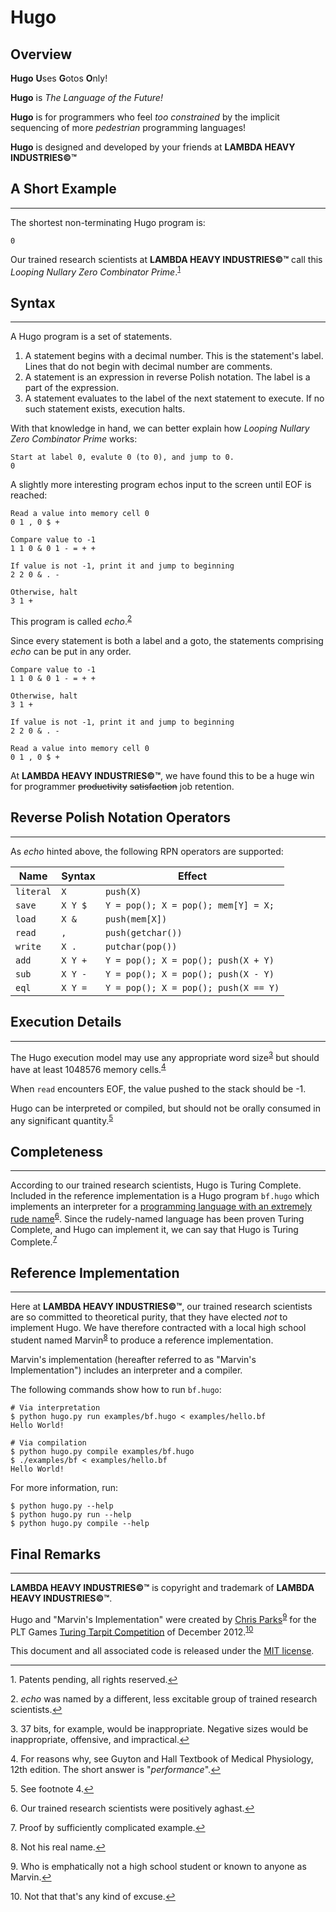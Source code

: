 # Hugo

## Overview

**Hugo** **U**ses **G**otos **O**nly!

**Hugo** is _The Language of the Future!_

**Hugo** is for programmers who feel _too constrained_ by the implicit sequencing of more _pedestrian_ programming languages!

**Hugo** is designed and developed by your friends at **LAMBDA HEAVY INDUSTRIES&copy;™**

## A Short Example
---
The shortest non-terminating Hugo program is:

	0

Our trained research scientists at **LAMBDA HEAVY INDUSTRIES&copy;™** call this _Looping Nullary Zero Combinator Prime_.<sup><a id="fnref1"></a>[1](#fn1)</sup>
	
## Syntax
---

A Hugo program is a set of statements.

1. A statement begins with a decimal number. This is the statement's label. Lines that do not begin with decimal number are comments.
2. A statement is an expression in reverse Polish notation. The label is a part of the expression.
3. A statement evaluates to the label of the next statement to execute. If no such statement exists, execution halts.

With that knowledge in hand, we can better explain how _Looping Nullary Zero Combinator Prime_ works:

	Start at label 0, evalute 0 (to 0), and jump to 0.
	0

A slightly more interesting program echos input to the screen until EOF is reached:

	Read a value into memory cell 0
  	0 1 , 0 $ +
  	
  	Compare value to -1
  	1 1 0 & 0 1 - = + +
  
  	If value is not -1, print it and jump to beginning
  	2 2 0 & . -
  	
 	Otherwise, halt
 	3 1 +
 	
This program is called _echo_.<sup><a id="fnref2"></a>[2](#fn2)</sup>

Since every statement is both a label and a goto, the statements comprising _echo_ can be put in any order.
	
  	Compare value to -1
  	1 1 0 & 0 1 - = + +
  	
 	Otherwise, halt
 	3 1 +
 	
  	If value is not -1, print it and jump to beginning
  	2 2 0 & . -
  	
	Read a value into memory cell 0
  	0 1 , 0 $ +
  	
At **LAMBDA HEAVY INDUSTRIES&copy;™**, we have found this to be a huge win for programmer ~~productivity~~ ~~satisfaction~~ job retention.

## Reverse Polish Notation Operators
---

As _echo_ hinted above, the following RPN operators are supported:

Name      | Syntax  | Effect
----------|---------|-------
`literal` | `X`     | `push(X)`
`save`    | `X Y $` | `Y = pop(); X = pop(); mem[Y] = X;`
`load`    | `X &`   | `push(mem[X])`
`read`    | `,`     | `push(getchar())`
`write`   | `X .`   | `putchar(pop())`
`add`     | `X Y +` | `Y = pop(); X = pop(); push(X + Y)`
`sub`     | `X Y -` | `Y = pop(); X = pop(); push(X - Y)`
`eql`     | `X Y =` | `Y = pop(); X = pop(); push(X == Y)`

## Execution Details
---

The Hugo execution model may use any appropriate word size<sup><a id="fnref3"></a>[3](#fn3)</sup> but should have at least 1048576 memory cells.<sup><a id="fnref4"></a>[4](#fn4)</sup>

When `read` encounters EOF, the value pushed to the stack should be -1. 

Hugo can be interpreted or compiled, but should not be orally consumed in any significant quantity.<sup><a id="fnref5"></a>[5](#fn5)</sup>

## Completeness
---

According to our trained research scientists, Hugo is Turing Complete. Included in the reference implementation is a Hugo program `bf.hugo` which implements an interpreter for a [programming language with an extremely rude name](http://en.wikipedia.org/wiki/Brainfuck)<sup><a id="fnref6"></a>[6](#fn6)</sup>. Since the rudely-named language has been proven Turing Complete, and Hugo can implement it, we can say that Hugo is Turing Complete.<sup><a id="fnref7"></a>[7](#fn7)</sup>

## Reference Implementation
---

Here at **LAMBDA HEAVY INDUSTRIES&copy;™**, our trained research scientists are so committed to theoretical purity, that they have elected _not_ to implement Hugo. We have therefore contracted with a local high school student named Marvin<sup><a id="fnref8"></a>[8](#fn8)</sup> to produce a reference implementation.

Marvin's implementation (hereafter referred to as "Marvin's Implementation") includes an interpreter and a compiler.

The following commands show how to run `bf.hugo`:

	# Via interpretation
	$ python hugo.py run examples/bf.hugo < examples/hello.bf
	Hello World!
	
	# Via compilation
	$ python hugo.py compile examples/bf.hugo
	$ ./examples/bf < examples/hello.bf
	Hello World!
		
For more information, run:

	$ python hugo.py --help
	$ python hugo.py run --help
	$ python hugo.py compile --help

## Final Remarks
---

**LAMBDA HEAVY INDUSTRIES&copy;™** is copyright and trademark of **LAMBDA HEAVY INDUSTRIES&copy;™**.

Hugo and "Marvin's Implementation" were created by [Chris Parks](mailto:christopher.daniel.parks@gmail.com)<sup><a id="fnref9"></a>[9](#fn9)</sup> for the PLT Games [Turing Tarpit Competition](http://www.pltgames.com/competition/2012/12) of December 2012.<sup><a id="fnref10"></a>[10](#fn10)</sup>

This document and all associated code is released under the [MIT license](http://opensource.org/licenses/MIT).

---

<a id="fn1"></a>1. Patents pending, all rights reserved.[&#8617;](#fnref1)

<a id="fn2"></a>2. _echo_ was named by a different, less excitable group of trained research scientists.[&#8617;](#fnref2)

<a id="fn3"></a>3. 37 bits, for example, would be inappropriate. Negative sizes would be inappropriate, offensive, and impractical.[&#8617;](#fnref3)

<a id="fn4"></a>4. For reasons why, see Guyton and Hall Textbook of Medical Physiology, 12th edition. The short answer is "_performance_".[&#8617;](#fnref4)

<a id="fn5"></a>5. See footnote 4.[&#8617;](#fnref5)

<a id="fn6"></a>6. Our trained research scientists were positively aghast.[&#8617;](#fnref6)

<a id="fn7"></a>7. Proof by sufficiently complicated example.[&#8617;](#fnref7)

<a id="fn8"></a>8. Not his real name.[&#8617;](#fnref8)

<a id="fn9"></a>9. Who is emphatically not a high school student or known to anyone as Marvin.[&#8617;](#fnref9)

<a id="fn10"></a>10. Not that that's any kind of excuse.[&#8617;](#fnref10)


